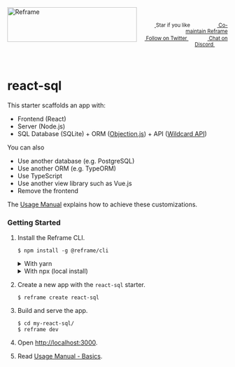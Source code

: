 <!---






    WARNING, READ THIS.
    This is a computed file. Do not edit.
    Edit `/plugins/create/starters/react-sql/readme.template.md` instead.












    WARNING, READ THIS.
    This is a computed file. Do not edit.
    Edit `/plugins/create/starters/react-sql/readme.template.md` instead.












    WARNING, READ THIS.
    This is a computed file. Do not edit.
    Edit `/plugins/create/starters/react-sql/readme.template.md` instead.












    WARNING, READ THIS.
    This is a computed file. Do not edit.
    Edit `/plugins/create/starters/react-sql/readme.template.md` instead.












    WARNING, READ THIS.
    This is a computed file. Do not edit.
    Edit `/plugins/create/starters/react-sql/readme.template.md` instead.






-->
<a href="/../../#readme">
    <img align="left" src="https://github.com/reframejs/reframe/raw/master/docs/images/logo-with-title-and-slogan.min.svg?sanitize=true" width=296 height=79 style="max-width:100%;" alt="Reframe"/>
</a>
<br/>
<p align="right">
    <sup>
        <a href="#">
            <img
              src="https://github.com/reframejs/reframe/raw/master/docs/images/star.svg?sanitize=true"
              width="16"
              height="12"
            >
        </a>
        Star if you like
        &nbsp;&nbsp;&nbsp;&nbsp;
        &nbsp;&nbsp;&nbsp;&nbsp;
        &nbsp;&nbsp;
        <a href="https://github.com/reframejs/reframe/blob/master/docs/contributing.md">
            <img
              src="https://github.com/reframejs/reframe/raw/master/docs/images/biceps.min.svg?sanitize=true"
              width="16"
              height="14"
            >
            Co-maintain Reframe
        </a>
    </sup>
    <br/>
    <sup>
        <a href="https://twitter.com/reframejs">
            <img
              src="https://github.com/reframejs/reframe/raw/master/docs/images/tw.svg?sanitize=true"
              width="15"
              height="13"
            >
            Follow on Twitter
        </a>
        &nbsp;&nbsp;&nbsp;&nbsp;&nbsp;
        &nbsp;&nbsp;
        <a href="https://discord.gg/kqXf65G">
            <img
              src="https://github.com/reframejs/reframe/raw/master/docs/images/chat.svg?sanitize=true"
              width="14"
              height="10"
            >
            Chat on Discord
        </a>
        &nbsp;&nbsp;&nbsp;&nbsp;
        &nbsp;&nbsp;&nbsp;&nbsp;
    </sup>
</p>
&nbsp;
<p align='center'></p>

# react-sql

This starter scaffolds an app with:
 - Frontend (React)
 - Server (Node.js)
 - SQL Database (SQLite) +
   ORM ([Objection.js](https://github.com/Vincit/objection.js)) +
   API ([Wildcard API](https://github.com/brillout/wildcard-api))

You can also
 - Use another database (e.g. PostgreSQL)
 - Use another ORM (e.g. TypeORM)
 - Use TypeScript
 - Use another view library such as Vue.js
 - Remove the frontend

The [Usage Manual](/docs/usage-manual.md#readme) explains how to achieve these customizations.

### Getting Started

1. Install the Reframe CLI.
   ~~~shell
   $ npm install -g @reframe/cli
   ~~~
   <details>
   <summary>With yarn</summary>

   ~~~shell
   $ yarn global add @reframe/cli
   ~~~
   </details>
   <details>
   <summary>With npx (local install)</summary>

   With
   <a href="https://medium.com/@maybekatz/introducing-npx-an-npm-package-runner-55f7d4bd282b">npx</a>,
   instead of having a global install,
   you prefix `$ reframe <command>` with `npx`.
   That is:
   ~~~shell
   $ npx reframe create react-sql
   ~~~
   and
   ~~~shell
   $ cd my-react-sql/
   $ npx reframe dev
   ~~~
   </details>

2. Create a new app with the `react-sql` starter.
   ~~~shell
   $ reframe create react-sql
   ~~~

3. Build and serve the app.
   ~~~shell
   $ cd my-react-sql/
   $ reframe dev
   ~~~

4. Open [http://localhost:3000](http://localhost:3000).

5. Read [Usage Manual - Basics](/docs/usage-manual.md#basics).


<!---






    WARNING, READ THIS.
    This is a computed file. Do not edit.
    Edit `/plugins/create/starters/react-sql/readme.template.md` instead.












    WARNING, READ THIS.
    This is a computed file. Do not edit.
    Edit `/plugins/create/starters/react-sql/readme.template.md` instead.












    WARNING, READ THIS.
    This is a computed file. Do not edit.
    Edit `/plugins/create/starters/react-sql/readme.template.md` instead.












    WARNING, READ THIS.
    This is a computed file. Do not edit.
    Edit `/plugins/create/starters/react-sql/readme.template.md` instead.












    WARNING, READ THIS.
    This is a computed file. Do not edit.
    Edit `/plugins/create/starters/react-sql/readme.template.md` instead.






-->
